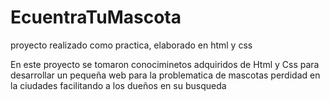 # EcuentraTuMascota
proyecto realizado como practica, elaborado en html y css


En este proyecto se tomaron conociminetos adquiridos de Html y Css para desarrollar un pequeña web para la problematica
de mascotas perdidad en la ciudades facilitando  a los dueños en su busqueda
